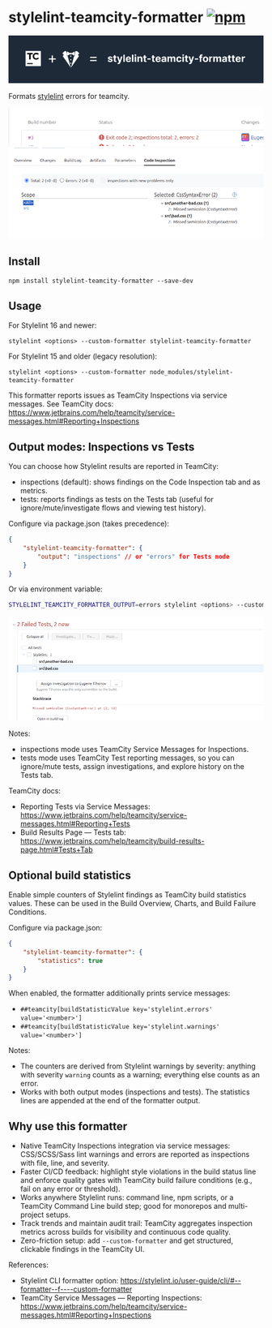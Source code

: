 # stylelint-teamcity-formatter [![npm](https://img.shields.io/npm/v/stylelint-teamcity-formatter.svg?maxAge=300&style=flat)](https://www.npmjs.com/package/stylelint-teamcity-formatter)

![banner](docs/banner.png)

Formats [stylelint](http://stylelint.io/) errors for teamcity.

![TeamCity build status line](docs/build-status-line.png)
![TeamCity inspections page](docs/code-inspections-page.png)

## Install

```
npm install stylelint-teamcity-formatter --save-dev
```

## Usage

For Stylelint 16 and newer:

```
stylelint <options> --custom-formatter stylelint-teamcity-formatter
```

For Stylelint 15 and older (legacy resolution):

```
stylelint <options> --custom-formatter node_modules/stylelint-teamcity-formatter
```

This formatter reports issues as TeamCity Inspections via service messages. See TeamCity docs: https://www.jetbrains.com/help/teamcity/service-messages.html#Reporting+Inspections

## Output modes: Inspections vs Tests

You can choose how Stylelint results are reported in TeamCity:

- inspections (default): shows findings on the Code Inspection tab and as metrics.
- tests: reports findings as tests on the Tests tab (useful for ignore/mute/investigate flows and viewing test history).

Configure via package.json (takes precedence):

```json
{
	"stylelint-teamcity-formatter": {
		"output": "inspections" // or "errors" for Tests mode
	}
}
```

Or via environment variable:

```bash
STYLELINT_TEAMCITY_FORMATTER_OUTPUT=errors stylelint <options> --custom-formatter stylelint-teamcity-formatter
```

![TeamCity tests page](docs/tests-page.png)

Notes:
- inspections mode uses TeamCity Service Messages for Inspections.
- tests mode uses TeamCity Test reporting messages, so you can ignore/mute tests, assign investigations, and explore history on the Tests tab.

TeamCity docs:
- Reporting Tests via Service Messages: https://www.jetbrains.com/help/teamcity/service-messages.html#Reporting+Tests
- Build Results Page — Tests tab: https://www.jetbrains.com/help/teamcity/build-results-page.html#Tests+Tab

## Optional build statistics

Enable simple counters of Stylelint findings as TeamCity build statistics values. These can be used in the Build Overview, Charts, and Build Failure Conditions.

Configure via package.json:

```json
{
	"stylelint-teamcity-formatter": {
		"statistics": true
	}
}
```

When enabled, the formatter additionally prints service messages:

- `##teamcity[buildStatisticValue key='stylelint.errors' value='<number>']`
- `##teamcity[buildStatisticValue key='stylelint.warnings' value='<number>']`

Notes:
- The counters are derived from Stylelint warnings by severity: anything with severity `warning` counts as a warning; everything else counts as an error.
- Works with both output modes (inspections and tests). The statistics lines are appended at the end of the formatter output.

## Why use this formatter

- Native TeamCity Inspections integration via service messages: CSS/SCSS/Sass lint warnings and errors are reported as inspections with file, line, and severity.
- Faster CI/CD feedback: highlight style violations in the build status line and enforce quality gates with TeamCity build failure conditions (e.g., fail on any error or threshold).
- Works anywhere Stylelint runs: command line, npm scripts, or a TeamCity Command Line build step; good for monorepos and multi-project setups.
- Track trends and maintain audit trail: TeamCity aggregates inspection metrics across builds for visibility and continuous code quality.
- Zero-friction setup: add `--custom-formatter` and get structured, clickable findings in the TeamCity UI.

References:
- Stylelint CLI formatter option: https://stylelint.io/user-guide/cli/#--formatter--f----custom-formatter
- TeamCity Service Messages — Reporting Inspections: https://www.jetbrains.com/help/teamcity/service-messages.html#Reporting+Inspections
